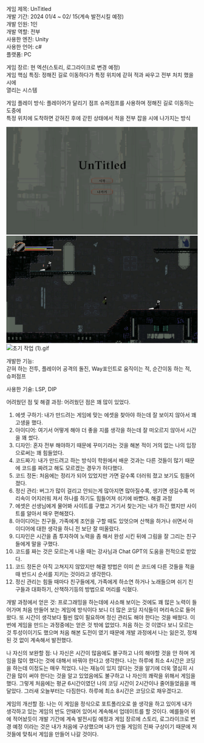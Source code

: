 게임 제목: UnTitled  
개발 기간: 2024 01/4 ~ 02/ 15(계속 발전시킬 예정)  
개발 인원: 1인  
개발 역할: 전부  
사용한 엔진: Unity  
사용한 언어: c#  
플랫폼: PC  

게임 장르: 현 엑션(스토리, 로그라이크로 변경 예정)  
게임 핵심 특징: 정해진 길로 이동하다가 특정 위치에 갇혀 적과 싸우고 전부 처치 했을 시에  
열리는 시스템  
  
게임 플레이 방식: 플레이어가 달리기 점프 슈퍼점프를 사용하며 정해진 길로 이동하는 도중에   
특정 위치에 도착하면 갇혀진 후에 갇힌 상태에서 적을 전부 잡을 시에 나가지는 방식  
  
![img_1.png](img_1.png)  
![img.png](img.png)  
![초기 작업 (1).gif](../Downloads/%EC%B4%88%EA%B8%B0%20%EC%9E%91%EC%97%85%20%281%29.gif)  

개발한 기능:  
갇혀 하는 전투, 플레이어 공격의 돌진, Way포인트로 움직이는 적, 순간이동 하는 적, 슈퍼점프  
  
사용한 기술: LSP, DIP  

어려웠던 점 및 해결 과정: 어려웠던 점은 꽤 많이 있었다.  
1. 에셋 구하기: 내가 만드려는 게임에 맞는 에셋을 찾아야 하는데 잘 보이지 않아서 꽤 고생을 했다.
2. 아이디어: 여기서 어떻게 해야 더 좋을 지를 생각을 하는데 잘 떠오르지 않아서 시간을 꽤 썼다.
3. 디자인: 혼자 전부 해야하기 때문에 꾸미기라는 것을 해본 적이 거의 없는 나의 입장으로써는 꽤 힘들었다.
4. 코드짜기: 내가 만드려고 하는 방식이 학원에서 배운 것과는 다른 것들이 많기 때문에 코드를 짜려고 해도 모르겠는 경우가 허다했다.
5. 코드 정돈: 처음에는 정리가 되어 있었지만 가면 갈수록 더러워 졌고 보기도 힘들어졌다.
6. 정신 관리: 버그가 많이 걸리고 안되는게 많아지면 많아질수록, 생기면 생길수록 머리속이 어지러워 져서 하나를 하기도 힘들어져 쉬기에 바빴다.
해결 과정
1. 에셋은 선생님에게 물어봐 사이트를 구했고 거기서 찾는거는 내가 하긴 했지만 사이트를 알아서 매우 편해졌다.
2. 아이디어는 친구들, 가족에게 조언을 구할 때도 있엇으며 산책을 하거나 쉬면서 아이디어에 대한 생각을 하니 전 보단 잘 떠올랐다.
3. 디자인은 시간을 좀 투자하여 노력을 좀 해서 완성 시킨 뒤에 그림을 잘 그리는 친구들에게 말을 구했다.
4. 코드를 짜는 것은 모르는게 나올 때는 강사님과 Chat GPT의 도움을 전적으로 받았다.
5. 코드 정돈은 아직 고쳐지지 않았지만 해결 방법은 이미 쓴 코드에 다른 것들을 적을 때 반드시 순서를 지키는 것이라고 생각한다.
6. 정신 관리는 힘들 때마다 친구들에게, 가족에게 하소연 하거나 노래들으며 쉬기 친구들과 대화하기, 산책하기등의 방법으로 머리를 식혔다.

개발 과정에서 얻은 것:
프로그래밍을 하는데에 사소해 보이는 것에도 꽤 많은 노력이 들어가며 처음 만들어 보는 게임에 방식이다 보니
더 많은 코딩 지식들이 머리속으로 들어왔다. 또 시간이 생각보다 훨씬 많이 필요하며 정신 관리도 해야 한다는 것을
배웠다. 이번에 게임을 만드는 과정중에는 얻은 것 밖에 없었다. 처음 하는 것 이였다 보니 모르는 것 투성이이기도 했으며
처음 해본 도전이 였기 때문에 개발 과정에서 나는 잃은것, 정채된 것 없이 계속해서 발전했다.

나 자신의 보완할 점:
나 자신은 시간이 많음에도 불구하고 나의 해야할 것을 안 하며 게임을 많이 했다는 것에 대해서 바꿔야 한다고 생각한다.
나는 하루에 최소 4시간은 코딩을 하는데 이정도는 매우 적었다. 나는 재능이 있지 않다는 것을 알기에 더욱 열심히 시간을
많이 써야 한다는 것을 알고 있었음에도 불구하고 나 자신의 쾌락을 위해서 게임을 했다. 그렇게 처음에는 평균 6시간이였던
나의 코딩 시간이 2시간이나 줄어들었음을 깨달았다. 그러새 오늘부터는 다짐한다. 하루에 최소 8시간은 코딩으로 채우겠다고.

게임의 개선할 점: 나는 이 게임을 정식으로 포트폴리오로 쓸 생각을 하고 있이게 내가 생각하고 있는 게임의 반도 안돼어 있어서 계속해서
업데이트를 할 것이다. 예를들어 위에 적어놨듯이 개발 기간에 계속 발전시킬 예정과 게임 장르에 스토리, 로그라이크로 변경 예정
이라는 것은 내가 처음에 구상했으며 내가 만들 게임의 진짜 구상이기 때문에 저것들에 맞춰서 게임을 만들어 나갈 것이다.
    
    


    
    
    




